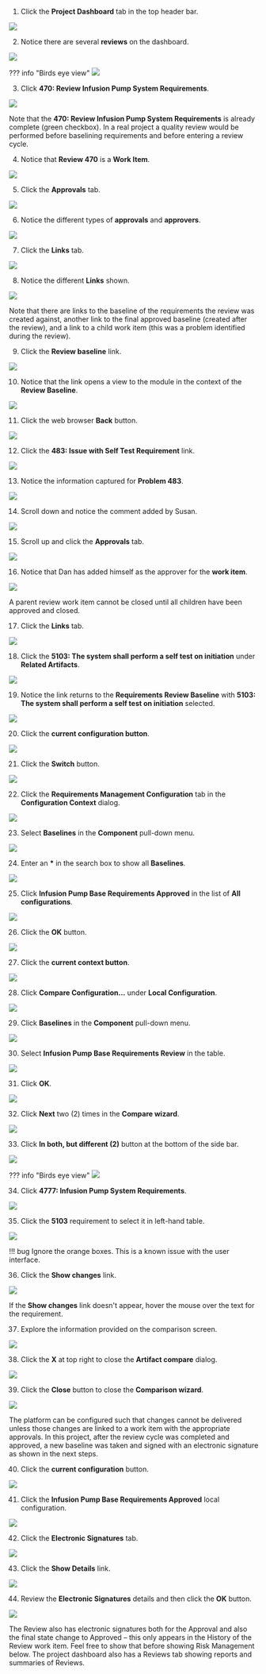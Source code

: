 1. Click the **Project Dashboard** tab in the top header bar.

![](_attachments/PD-headerbar.png)

2. Notice there are several **reviews** on the dashboard.

![](_attachments/PD-Reviews.png)

??? info "Birds eye view"
    ![](_attachments/PD-Reviews-BEV.png)

3. Click **470: Review Infusion Pump System Requirements**.

![](_attachments/PD-Reviews-470.png)

Note that the **470: Review Infusion Pump System Requirements** is already complete (green checkbox). In a real project a quality review would be performed before baselining requirements and before entering a review cycle.

4. Notice that **Review 470** is a **Work Item**.

![](_attachments/Req470-WorkItem.png)

5. Click the **Approvals** tab.

![](_attachments/Req470-WorkItemApprovalsClick.png)

6. Notice the different types of **approvals** and **approvers**.

![](_attachments/Req470-WorkItemApprovals.png)

7. Click the **Links** tab.

![](_attachments/Req470-WorkItemLinksClick.png)

8. Notice the different **Links** shown.

![](_attachments/Req470-WorkItemLinks.png)

Note that there are links to the baseline of the requirements the review was created against, another link to the final approved baseline (created after the review), and a link to a child work item (this was a problem identified during the review).

9. Click the **Review baseline** link.

![](_attachments/Req470-ClickReviewBaseline.png)

10. Notice that the link opens a view to the module in the context of the **Review Baseline**.

![](_attachments/Req470-ReviewBaseline.png)

11. Click the web browser **Back** button.

![](_attachments/Req470-BrowserBackButton.png)

12. Click the **483: Issue with Self Test Requirement** link.

![](_attachments/Req470-ClickIssue.png)

13. Notice the information captured for **Problem 483**.

![](_attachments/Problem483-top.png)

14. Scroll down and notice the comment added by Susan.

![](_attachments/Problem483-bottom.png)

15. Scroll up and click the **Approvals** tab.

![](_attachments/Problem483-topApprovalTab.png)

16.  Notice that Dan has added himself as the approver for the **work item**.

![](_attachments/Problem483-ApprovalTab.png)

A parent review work item cannot be closed until all children have been approved and closed.

17. Click the **Links** tab.

![](_attachments/Problem483-ApprovalTabLinks.png)

18. Click the **5103: The system shall perform a self test on initiation** under **Related Artifacts**.

![](_attachments/Problem483-Links-RelatedArtifacts.png)

19. Notice the link returns to the **Requirements Review Baseline** with **5103: The system shall perform a self test on initiation** selected.

![](_attachments/Problem483-RequirementsReview.png)

20. Click the **current configuration button**.

![](_attachments/CurrentConfig-Review.png)

21. Click the **Switch** button.

![](_attachments/CurrentConfig-ReviewSwitchButton.png)

22. Click the **Requirements Management Configuration** tab in the **Configuration Context** dialog.

![](_attachments/SwitchDialog1.png)

23. Select **Baselines** in the **Component** pull-down menu.

![](_attachments/SwitchDialog2.png)

24. Enter an **\*** in the search box to show all **Baselines**.

![](_attachments/SwitchDialog3.png)

25. Click **Infusion Pump Base Requirements Approved** in the list of **All configurations**.

![](_attachments/SwitchDialog4.png)

26. Click the **OK** button.

![](_attachments/SwitchDialog5.png)

27. Click the **current context button**.

![](_attachments/CurrentConfig-Review.png)

28. Click **Compare Configuration...** under **Local Configuration**.

![](_attachments/CurrentConfig-Review-CompareOption.png)

29. Click **Baselines** in the **Component** pull-down menu.

![](_attachments/CompareDialog1.png)

30. Select **Infusion Pump Base Requirements Review** in the table.

![](_attachments/CompareDialog2.png)

31. Click **OK**.

![](_attachments/CompareDialog3.png)

32. Click **Next** two (2) times in the **Compare wizard**.

![](_attachments/CompareWizard-1.png)

33. Click **In both, but different (2)** button at the bottom of the side bar.

![](_attachments/InBoth.png)

??? info "Birds eye view"
    ![](_attachments/InBoth-BEV.png)

34. Click **4777: Infusion Pump System Requirements**.

![](_attachments/InBothReport.png)

35. Click the **5103** requirement to select it in left-hand table.

![](_attachments/InBothReportTable.png)

!!! bug
    Ignore the orange boxes. This is a known issue with the user interface.

36. Click the **Show changes** link.

![](_attachments/ShowChanges.png)

If the **Show changes** link doesn't appear, hover the mouse over the text for the requirement.

37. Explore the information provided on the comparison screen.

![](_attachments/ArtifactComparison.png)

38. Click the **X** at top right to close the **Artifact compare** dialog.

![](_attachments/ArtifactComparisonClose.png)

39. Click the **Close** button to close the **Comparison wizard**.

![](_attachments/ComparisonWizardClose.png)

The platform can be configured such that changes cannot be delivered unless those changes are linked to a work item with the appropriate approvals. In this project, after the review cycle was completed and approved, a new baseline was taken and signed with an electronic signature as shown in the next steps.

40. Click the **current configuration** button.

![](_attachments/CurrentConfig-Signature.png)

41. Click the **Infusion Pump Base Requirements Approved** local configuration.

![](_attachments/CurrentConfig-SignatureSelect.png)

42. Click the **Electronic Signatures** tab.

![](_attachments/Baseline-ESig-Description.png)

43. Click the **Show Details** link.

![](_attachments/Baseline-ESig-Summary.png)

44. Review the **Electronic Signatures** details and then click the **OK** button.

![](_attachments/Baseline-ESig-Details.png)

The Review also has electronic signatures both for the Approval and also the final state change to Approved – this only appears in the History of the Review work item. Feel free to show that before showing Risk Management below. The project dashboard also has a Reviews tab showing reports and summaries of Reviews.
